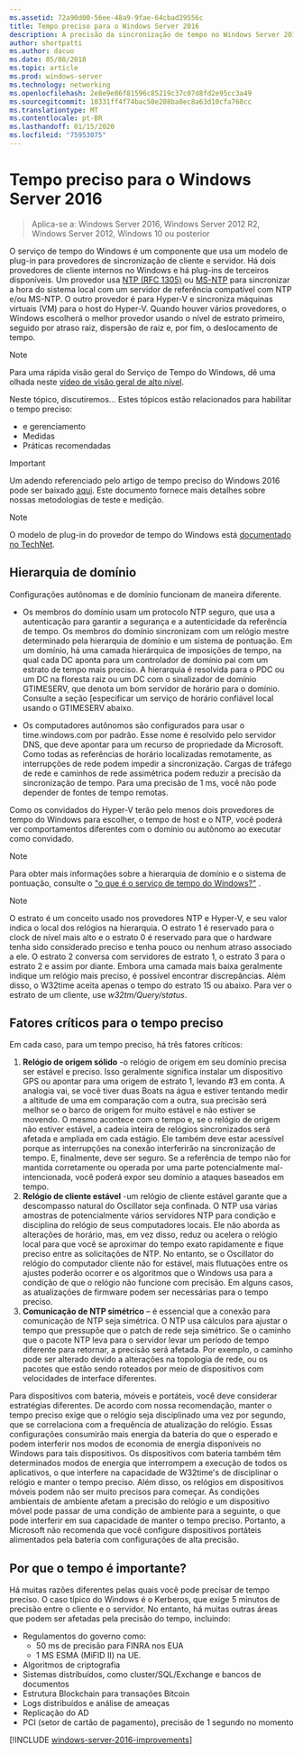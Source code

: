 ```yaml
---
ms.assetid: 72a90d00-56ee-48a9-9fae-64cbad29556c
title: Tempo preciso para o Windows Server 2016
description: A precisão da sincronização de tempo no Windows Server 2016 foi aprimorada substancialmente, mantendo a compatibilidade de NTP completa com versões mais antigas do Windows.
author: shortpatti
ms.author: dacuo
ms.date: 05/08/2018
ms.topic: article
ms.prod: windows-server
ms.technology: networking
ms.openlocfilehash: 2e8e9e86f81596c85219c37c07d8fd2e95cc3a49
ms.sourcegitcommit: 10331ff4f74bac50e208ba8ec8a63d10cfa768cc
ms.translationtype: MT
ms.contentlocale: pt-BR
ms.lasthandoff: 01/15/2020
ms.locfileid: "75953075"
---
```

# <a name="accurate-time-for-windows-server-2016"></a>Tempo preciso para o Windows Server 2016

>Aplica-se a: Windows Server 2016, Windows Server 2012 R2, Windows Server 2012, Windows 10 ou posterior

O serviço de tempo do Windows é um componente que usa um modelo de plug-in para provedores de sincronização de cliente e servidor.  Há dois provedores de cliente internos no Windows e há plug-ins de terceiros disponíveis. Um provedor usa [NTP (RFC 1305)](https://tools.ietf.org/html/rfc1305) ou [MS-NTP](https://msdn.microsoft.com/library/cc246877.aspx) para sincronizar a hora do sistema local com um servidor de referência compatível com NTP e/ou MS-NTP. O outro provedor é para Hyper-V e sincroniza máquinas virtuais (VM) para o host do Hyper-V.  Quando houver vários provedores, o Windows escolherá o melhor provedor usando o nível de estrato primeiro, seguido por atraso raiz, dispersão de raiz e, por fim, o deslocamento de tempo.

> [!NOTE]
> Para uma rápida visão geral do Serviço de Tempo do Windows, dê uma olhada neste [vídeo de visão geral de alto nível](https://aka.ms/WS2016TimeVideo).

Neste tópico, discutiremos... Estes tópicos estão relacionados para habilitar o tempo preciso: 

- e gerenciamento
- Medidas
- Práticas recomendadas

> [!IMPORTANT]
> Um adendo referenciado pelo artigo de tempo preciso do Windows 2016 pode ser baixado [aqui](https://windocs.blob.core.windows.net/windocs/WindowsTimeSyncAccuracy_Addendum.pdf).  Este documento fornece mais detalhes sobre nossas metodologias de teste e medição.

> [!NOTE] 
> O modelo de plug-in do provedor de tempo do Windows está [documentado no TechNet](https://msdn.microsoft.com/library/windows/desktop/ms725475%28v=vs.85%29.aspx).

## <a name="domain-hierarchy"></a>Hierarquia de domínio
Configurações autônomas e de domínio funcionam de maneira diferente.

- Os membros do domínio usam um protocolo NTP seguro, que usa a autenticação para garantir a segurança e a autenticidade da referência de tempo.  Os membros do domínio sincronizam com um relógio mestre determinado pela hierarquia de domínio e um sistema de pontuação.  Em um domínio, há uma camada hierárquica de imposições de tempo, na qual cada DC aponta para um controlador de domínio pai com um estrato de tempo mais preciso.  A hierarquia é resolvida para o PDC ou um DC na floresta raiz ou um DC com o sinalizador de domínio GTIMESERV, que denota um bom servidor de horário para o domínio.  Consulte a seção [especificar um serviço de horário confiável local usando o GTIMESERV abaixo.

- Os computadores autônomos são configurados para usar o time.windows.com por padrão.  Esse nome é resolvido pelo servidor DNS, que deve apontar para um recurso de propriedade da Microsoft.  Como todas as referências de horário localizadas remotamente, as interrupções de rede podem impedir a sincronização.  Cargas de tráfego de rede e caminhos de rede assimétrica podem reduzir a precisão da sincronização de tempo.  Para uma precisão de 1 ms, você não pode depender de fontes de tempo remotas.

Como os convidados do Hyper-V terão pelo menos dois provedores de tempo do Windows para escolher, o tempo de host e o NTP, você poderá ver comportamentos diferentes com o domínio ou autônomo ao executar como convidado.

> [!NOTE] 
> Para obter mais informações sobre a hierarquia de domínio e o sistema de pontuação, consulte o ["o que é o serviço de tempo do Windows?"](https://blogs.msdn.microsoft.com/w32time/2007/07/07/what-is-windows-time-service/) .

> [!NOTE]
> O estrato é um conceito usado nos provedores NTP e Hyper-V, e seu valor indica o local dos relógios na hierarquia.  O estrato 1 é reservado para o clock de nível mais alto e o estrato 0 é reservado para que o hardware tenha sido considerado preciso e tenha pouco ou nenhum atraso associado a ele.  O estrato 2 conversa com servidores de estrato 1, o estrato 3 para o estrato 2 e assim por diante.  Embora uma camada mais baixa geralmente indique um relógio mais preciso, é possível encontrar discrepâncias.  Além disso, o W32time aceita apenas o tempo do estrato 15 ou abaixo.  Para ver o estrato de um cliente, use *w32tm/Query/status*.

## <a name="critical-factors-for-accurate-time"></a>Fatores críticos para o tempo preciso
Em cada caso, para um tempo preciso, há três fatores críticos:

1. **Relógio de origem sólido** -o relógio de origem em seu domínio precisa ser estável e preciso. Isso geralmente significa instalar um dispositivo GPS ou apontar para uma origem de estrato 1, levando #3 em conta. A analogia vai, se você tiver duas Boats na água e estiver tentando medir a altitude de uma em comparação com a outra, sua precisão será melhor se o barco de origem for muito estável e não estiver se movendo. O mesmo acontece com o tempo e, se o relógio de origem não estiver estável, a cadeia inteira de relógios sincronizados será afetada e ampliada em cada estágio. Ele também deve estar acessível porque as interrupções na conexão interferirão na sincronização de tempo. E, finalmente, deve ser seguro. Se a referência de tempo não for mantida corretamente ou operada por uma parte potencialmente mal-intencionada, você poderá expor seu domínio a ataques baseados em tempo.
2. **Relógio de cliente estável** -um relógio de cliente estável garante que a descompasso natural do Oscillator seja confinada.  O NTP usa várias amostras de potencialmente vários servidores NTP para condição e disciplina do relógio de seus computadores locais.  Ele não aborda as alterações de horário, mas, em vez disso, reduz ou acelera o relógio local para que você se aproximar do tempo exato rapidamente e fique preciso entre as solicitações de NTP.  No entanto, se o Oscillator do relógio do computador cliente não for estável, mais flutuações entre os ajustes poderão ocorrer e os algoritmos que o Windows usa para a condição de que o relógio não funcione com precisão.  Em alguns casos, as atualizações de firmware podem ser necessárias para o tempo preciso.
3. **Comunicação de NTP simétrico** – é essencial que a conexão para comunicação de NTP seja simétrica.  O NTP usa cálculos para ajustar o tempo que pressupõe que o patch de rede seja simétrico.  Se o caminho que o pacote NTP leva para o servidor levar um período de tempo diferente para retornar, a precisão será afetada.  Por exemplo, o caminho pode ser alterado devido a alterações na topologia de rede, ou os pacotes que estão sendo roteados por meio de dispositivos com velocidades de interface diferentes.

Para dispositivos com bateria, móveis e portáteis, você deve considerar estratégias diferentes.  De acordo com nossa recomendação, manter o tempo preciso exige que o relógio seja disciplinado uma vez por segundo, que se correlaciona com a frequência de atualização do relógio. Essas configurações consumirão mais energia da bateria do que o esperado e podem interferir nos modos de economia de energia disponíveis no Windows para tais dispositivos. Os dispositivos com bateria também têm determinados modos de energia que interrompem a execução de todos os aplicativos, o que interfere na capacidade de W32time's de disciplinar o relógio e manter o tempo preciso. Além disso, os relógios em dispositivos móveis podem não ser muito precisos para começar.  As condições ambientais de ambiente afetam a precisão do relógio e um dispositivo móvel pode passar de uma condição de ambiente para a seguinte, o que pode interferir em sua capacidade de manter o tempo preciso.  Portanto, a Microsoft não recomenda que você configure dispositivos portáteis alimentados pela bateria com configurações de alta precisão. 

## <a name="why-is-time-important"></a>Por que o tempo é importante?  
Há muitas razões diferentes pelas quais você pode precisar de tempo preciso.  O caso típico do Windows é o Kerberos, que exige 5 minutos de precisão entre o cliente e o servidor.  No entanto, há muitas outras áreas que podem ser afetadas pela precisão do tempo, incluindo:


- Regulamentos do governo como:
    - 50 ms de precisão para FINRA nos EUA
    - 1 MS ESMA (MiFID II) na UE.
- Algoritmos de criptografia
- Sistemas distribuídos, como cluster/SQL/Exchange e bancos de documentos
- Estrutura Blockchain para transações Bitcoin
- Logs distribuídos e análise de ameaças 
- Replicação do AD
- PCI (setor de cartão de pagamento), precisão de 1 segundo no momento



[!INCLUDE [windows-server-2016-improvements](windows-server-2016-improvements.md)]
